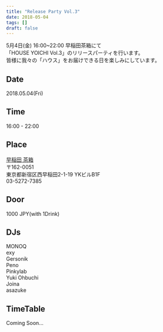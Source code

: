 ```yaml
---
title: "Release Party Vol.3"
date: 2018-05-04
tags: []
draft: false
---
```


5月4日(金) 16:00~22:00 早稲田茶箱にて  
「HOUSE YOICHI Vol.3」のリリースパーティを行います。  
皆様に我々の「ハウス」をお届けできる日を楽しみにしています。  

## Date
2018.05.04(Fri)

## Time
16:00 - 22:00

## Place
[早稲田 茶箱](http://sabaco.jp/)  
〒162-0051  
東京都新宿区西早稲田2-1-19 YKビルB1F  
03-5272-7385

## Door
1000 JPY(with 1Drink)

## DJs
MONOQ  
exy  
Gersonik  
Peno  
Pinkylab  
Yuki Ohbuchi  
Joina  
asazuke

## TimeTable
Coming Soon...

